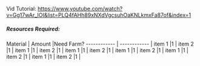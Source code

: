 Vid Tutorial: https://www.youtube.com/watch?v=Gg17wAr_IOI&list=PLQ4fAHh89xNXdVgcsuhOaKNLkmxFa87of&index=1
##### Resources Required:

Material 			| Amount        |Need Farm?
------------ 		| ------------  |
item 1				|1				|
item 2				|1				|
item 1				|1				|
item 2				|1				|
item 1				|1				|
item 2				|1				|
item 1				|1				|
item 2				|1				|
item 1				|1				|
item 2				|1				|
item 1				|1				|
item 2				|1				|

	
